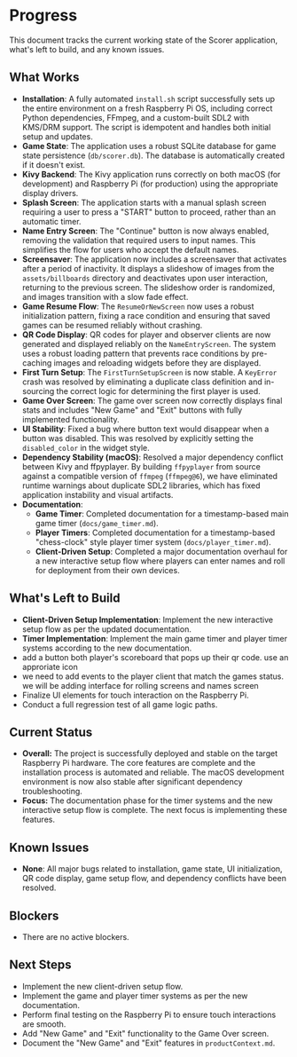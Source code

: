 # Progress

This document tracks the current working state of the Scorer application, what's left to build, and any known issues.

## What Works

- **Installation**: A fully automated `install.sh` script successfully sets up the entire environment on a fresh Raspberry Pi OS, including correct Python dependencies, FFmpeg, and a custom-built SDL2 with KMS/DRM support. The script is idempotent and handles both initial setup and updates.
- **Game State**: The application uses a robust SQLite database for game state persistence (`db/scorer.db`). The database is automatically created if it doesn't exist.
- **Kivy Backend**: The Kivy application runs correctly on both macOS (for development) and Raspberry Pi (for production) using the appropriate display drivers.
- **Splash Screen**: The application starts with a manual splash screen requiring a user to press a "START" button to proceed, rather than an automatic timer.
- **Name Entry Screen**: The "Continue" button is now always enabled, removing the validation that required users to input names. This simplifies the flow for users who accept the default names.
- **Screensaver**: The application now includes a screensaver that activates after a period of inactivity. It displays a slideshow of images from the `assets/billboards` directory and deactivates upon user interaction, returning to the previous screen. The slideshow order is randomized, and images transition with a slow fade effect.
- **Game Resume Flow**: The `ResumeOrNewScreen` now uses a robust initialization pattern, fixing a race condition and ensuring that saved games can be resumed reliably without crashing.
- **QR Code Display**: QR codes for player and observer clients are now generated and displayed reliably on the `NameEntryScreen`. The system uses a robust loading pattern that prevents race conditions by pre-caching images and reloading widgets before they are displayed.
- **First Turn Setup**: The `FirstTurnSetupScreen` is now stable. A `KeyError` crash was resolved by eliminating a duplicate class definition and in-sourcing the correct logic for determining the first player is used.
- **Game Over Screen**: The game over screen now correctly displays final stats and includes "New Game" and "Exit" buttons with fully implemented functionality.
- **UI Stability**: Fixed a bug where button text would disappear when a button was disabled. This was resolved by explicitly setting the `disabled_color` in the widget style.
- **Dependency Stability (macOS)**: Resolved a major dependency conflict between Kivy and ffpyplayer. By building `ffpyplayer` from source against a compatible version of `ffmpeg` (`ffmpeg@6`), we have eliminated runtime warnings about duplicate SDL2 libraries, which has fixed application instability and visual artifacts.
- **Documentation**:
  - **Game Timer**: Completed documentation for a timestamp-based main game timer (`docs/game_timer.md`).
  - **Player Timers**: Completed documentation for a timestamp-based "chess-clock" style player timer system (`docs/player_timer.md`).
  - **Client-Driven Setup**: Completed a major documentation overhaul for a new interactive setup flow where players can enter names and roll for deployment from their own devices.

## What's Left to Build

- **Client-Driven Setup Implementation**: Implement the new interactive setup flow as per the updated documentation.
- **Timer Implementation**: Implement the main game timer and player timer systems according to the new documentation.
- add a button both player's scoreboard that pops up their qr code. use an approriate icon
- we need to add events to the player client that match the games status. we will be adding interface for rolling screens and names screen
- Finalize UI elements for touch interaction on the Raspberry Pi.
- Conduct a full regression test of all game logic paths.

## Current Status

- **Overall:** The project is successfully deployed and stable on the target Raspberry Pi hardware. The core features are complete and the installation process is automated and reliable. The macOS development environment is now also stable after significant dependency troubleshooting.
- **Focus:** The documentation phase for the timer systems and the new interactive setup flow is complete. The next focus is implementing these features.

## Known Issues

- **None**: All major bugs related to installation, game state, UI initialization, QR code display, game setup flow, and dependency conflicts have been resolved.

## Blockers

- There are no active blockers.

## Next Steps

- Implement the new client-driven setup flow.
- Implement the game and player timer systems as per the new documentation.
- Perform final testing on the Raspberry Pi to ensure touch interactions are smooth.
- Add "New Game" and "Exit" functionality to the Game Over screen.
- Document the "New Game" and "Exit" features in `productContext.md`.
